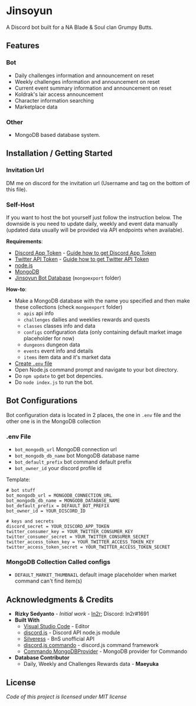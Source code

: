 # Jinsoyun
A Discord bot built for a NA Blade &amp; Soul clan Grumpy Butts.

## Features
### Bot
* Daily challenges information and announcement on reset
* Weekly challenges information and announcement on reset
* Current event summary information and announcement on reset
* Koldrak's lair access announcement
* Character information searching
* Marketplace data

### Other
* MongoDB based database system.

## Installation / Getting Started
### Invitation Url
DM me on discord for the invitation url (Username and tag on the bottom of this file).

### Self-Host
If you want to host the bot yourself just follow the instruction below. The downside is you need to update daily, weekly and event data manually (updated data usually will be provided via API endpoints when available).

**Requirements**:
* [Discord App Token](https://discordapp.com/developers/applications/) - [Guide how to get Discord App Token](https://anidiots.guide/getting-started/getting-started-long-version)
* [Twitter API Token](https://developer.twitter.com/) - [Guide how to get Twitter API Token](https://developer.twitter.com/en/docs/basics/authentication/guides/access-tokens.html)
* [node.js](https://nodejs.org/)
* [MongoDB](https://www.mongodb.com/)
* [Jinsoyun Bot Database](https://github.com/ln2r/jinsoyun/tree/dev/mongoexport) (`mongoexport` folder)

**How-to**:
* Make a MongoDB database with the name you specified and then make these collections (check `mongoexport` folder)
  * `apis` api info 
  * `challenges` dailies and weeklies rewards and quests
  * `classes` classes info and data
  * `configs` configuration data (only containing default market image placeholder for now)
  * `dungeons` dungeon data
  * `events` event info and details
  * `items` item data and it's market data
* [Create `.env` file](https://github.com/ln2r/jinsoyun/blob/dev/README.md#env-file)
* Open Node.js command prompt and navigate to your bot directory.
* Do `npm update` to get bot depencies.
* Do `node index.js` to run the bot.

## Bot Configurations
Bot configuration data is located in 2 places, the one in `.env` file and the other one is in the MongoDB collection

### .env File
* `bot_mongodb_url` MongoDB connection url
* `bot_mongodb_db_name` bot MongoDB database name
* `bot_default_prefix` bot command default prefix
* `bot_owner_id` your discord profile id

Template:
  ```
  # bot stuff
  bot_mongodb_url = MONGODB_CONNECTION_URL
  bot_mongodb_db_name = MONGODB_DATABASE_NAME
  bot_default_prefix = DEFAULT_BOT_PREFIX
  bot_owner_id = YOUR_DISCORD_ID

  # keys and secrets
  discord_secret = YOUR_DISCORD_APP_TOKEN
  twitter_consumer_key = YOUR_TWITTER_CONSUMER_KEY
  twitter_consumer_secret = YOUR_TWITTER_CONSUMER_SECRET
  twitter_access_token_key = YOUR_TWITTER_ACCESS_TOKEN_KEY
  twitter_access_token_secret = YOUR_TWITTER_ACCESS_TOKEN_SECRET
  ```

### MongoDB Collection Called configs
* `DEFAULT_MARKET_THUMBNAIL` default image placeholder when market command can't find item(s)

## Acknowledgments & Credits
* **Rizky Sedyanto** - *Initial work* - [ln2r](https://ln2r.web.id/); Discord: ln2r#1691
* **Built With**
  * [Visual Studio Code](https://code.visualstudio.com/) - Editor
  * [discord.js](https://discord.js.org/) - Discord API node.js module
  * [Silveress](https://bns.silveress.ie/) - BnS unofficial API
  * [discord.js commando](https://github.com/discordjs/Commando) - discord.js command framework
  * [Commando MongoDBProvider](https://github.com/paulhobbel/commando-provider-mongo) - MongoDB provider for Commando
* **Database Contributor**
  * Daily, Weekly and Challenges Rewards data - **Maeyuka**

## License
*Code of this project is licensed under MIT license*
